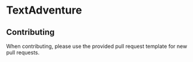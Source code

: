 # TextAdventure

## Contributing

When contributing, please use the provided pull request template for new pull requests.
